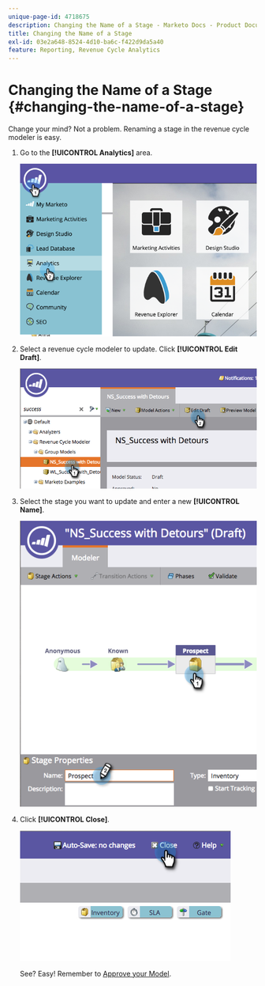 ```yaml
---
unique-page-id: 4718675
description: Changing the Name of a Stage - Marketo Docs - Product Documentation
title: Changing the Name of a Stage
exl-id: 03e2a648-8524-4d10-ba6c-f422d9da5a40
feature: Reporting, Revenue Cycle Analytics
---
```

# Changing the Name of a Stage {#changing-the-name-of-a-stage}

Change your mind? Not a problem. Renaming a stage in the revenue cycle modeler is easy.

1. Go to the **[!UICONTROL Analytics]** area.

   ![](assets/image2015-4-27-23-3a18-3a34.png)

1. Select a revenue cycle modeler to update. Click **[!UICONTROL Edit Draft]**.

   ![](assets/image2015-4-27-17-3a36-3a33.png)

1. Select the stage you want to update and enter a new **[!UICONTROL Name]**.

   ![](assets/image2015-4-27-17-3a40-3a46.png)

1. Click **[!UICONTROL Close]**.

   ![](assets/image2015-4-27-17-3a41-3a51.png)

   See? Easy! Remember to [Approve your Model](/help/marketo/product-docs/reporting/revenue-cycle-analytics/revenue-cycle-models/approve-unapprove-a-revenue-model.md).

